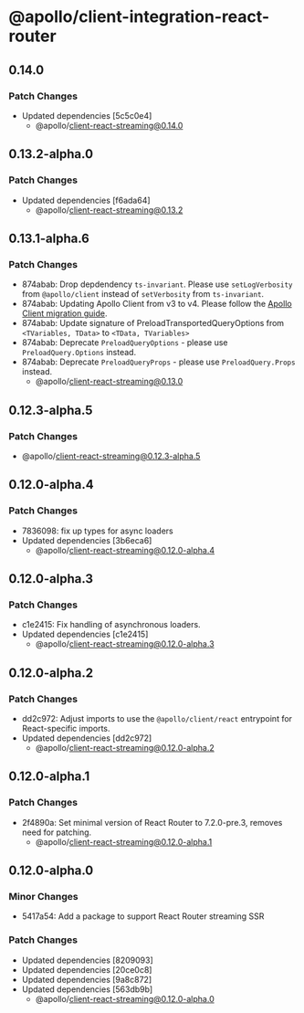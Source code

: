 # @apollo/client-integration-react-router

## 0.14.0

### Patch Changes

- Updated dependencies [5c5c0e4]
  - @apollo/client-react-streaming@0.14.0

## 0.13.2-alpha.0

### Patch Changes

- Updated dependencies [f6ada64]
  - @apollo/client-react-streaming@0.13.2

## 0.13.1-alpha.6

### Patch Changes

- 874abab: Drop depdendency `ts-invariant`. Please use `setLogVerbosity` from `@apollo/client` instead of `setVerbosity` from `ts-invariant`.
- 874abab: Updating Apollo Client from v3 to v4. Please follow the [Apollo Client migration guide](https://www.apollographql.com/docs/react/migrating/apollo-client-4-migration).
- 874abab: Update signature of PreloadTransportedQueryOptions from `<TVariables, TData>` to `<TData, TVariables>`
- 874abab: Deprecate `PreloadQueryOptions` - please use `PreloadQuery.Options` instead.
- 874abab: Deprecate `PreloadQueryProps` - please use `PreloadQuery.Props` instead.
  - @apollo/client-react-streaming@0.13.0

## 0.12.3-alpha.5

### Patch Changes

- @apollo/client-react-streaming@0.12.3-alpha.5

## 0.12.0-alpha.4

### Patch Changes

- 7836098: fix up types for async loaders
- Updated dependencies [3b6eca6]
  - @apollo/client-react-streaming@0.12.0-alpha.4

## 0.12.0-alpha.3

### Patch Changes

- c1e2415: Fix handling of asynchronous loaders.
- Updated dependencies [c1e2415]
  - @apollo/client-react-streaming@0.12.0-alpha.3

## 0.12.0-alpha.2

### Patch Changes

- dd2c972: Adjust imports to use the `@apollo/client/react` entrypoint for React-specific imports.
- Updated dependencies [dd2c972]
  - @apollo/client-react-streaming@0.12.0-alpha.2

## 0.12.0-alpha.1

### Patch Changes

- 2f4890a: Set minimal version of React Router to 7.2.0-pre.3, removes need for patching.
  - @apollo/client-react-streaming@0.12.0-alpha.1

## 0.12.0-alpha.0

### Minor Changes

- 5417a54: Add a package to support React Router streaming SSR

### Patch Changes

- Updated dependencies [8209093]
- Updated dependencies [20ce0c8]
- Updated dependencies [9a8c872]
- Updated dependencies [563db9b]
  - @apollo/client-react-streaming@0.12.0-alpha.0
